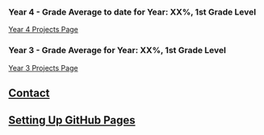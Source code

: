 ### Year 4 - Grade Average to date for Year: XX%, 1st Grade Level
[Year 4 Projects Page](/Year4)

### Year 3 - Grade Average for Year: XX%, 1st Grade Level
[Year 3 Projects Page](/Year3)

## [Contact](/contact)

## [Setting Up GitHub Pages](/GitHubPages)
